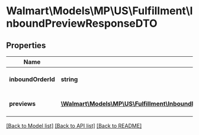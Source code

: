# Walmart\Models\MP\US\Fulfillment\InboundPreviewResponseDTO

## Properties

Name | Type | Description | Notes
------------ | ------------- | ------------- | -------------
**inboundOrderId** | **string** | Unique shipment identifier | [optional]
**previews** | [**\Walmart\Models\MP\US\Fulfillment\InboundPreview200ResponsePayloadInnerPreviewsInner[]**](InboundPreview200ResponsePayloadInnerPreviewsInner.md) | List of preview responses | [optional]


[[Back to Model list]](./) [[Back to API list]](../../../../../README.md#supported-apis) [[Back to README]](../../../../../README.md)
